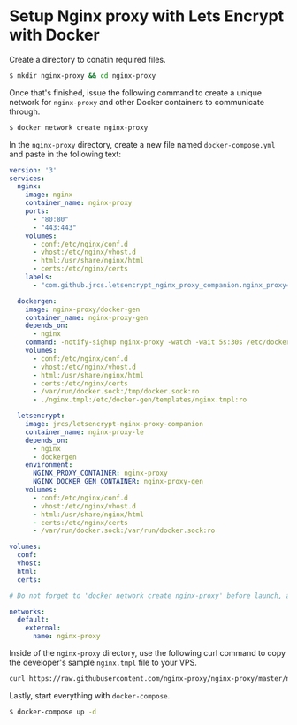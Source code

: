 # Setup Nginx proxy with Lets Encrypt with Docker

Create a directory to conatin required files.
```sh
$ mkdir nginx-proxy && cd nginx-proxy
```

Once that's finished, issue the following command to create a unique network for `nginx-proxy` and other Docker containers to communicate through.
```sh
$ docker network create nginx-proxy
```

In the `nginx-proxy` directory, create a new file named `docker-compose.yml` and paste in the following text:
```yaml
version: '3'
services:
  nginx:
    image: nginx
    container_name: nginx-proxy
    ports:
      - "80:80"
      - "443:443"
    volumes:
      - conf:/etc/nginx/conf.d
      - vhost:/etc/nginx/vhost.d
      - html:/usr/share/nginx/html
      - certs:/etc/nginx/certs
    labels:
      - "com.github.jrcs.letsencrypt_nginx_proxy_companion.nginx_proxy=true"

  dockergen:
    image: nginx-proxy/docker-gen
    container_name: nginx-proxy-gen
    depends_on:
      - nginx
    command: -notify-sighup nginx-proxy -watch -wait 5s:30s /etc/docker-gen/templates/nginx.tmpl /etc/nginx/conf.d/default.conf
    volumes:
      - conf:/etc/nginx/conf.d
      - vhost:/etc/nginx/vhost.d
      - html:/usr/share/nginx/html
      - certs:/etc/nginx/certs
      - /var/run/docker.sock:/tmp/docker.sock:ro
      - ./nginx.tmpl:/etc/docker-gen/templates/nginx.tmpl:ro

  letsencrypt:
    image: jrcs/letsencrypt-nginx-proxy-companion
    container_name: nginx-proxy-le
    depends_on:
      - nginx
      - dockergen
    environment:
      NGINX_PROXY_CONTAINER: nginx-proxy
      NGINX_DOCKER_GEN_CONTAINER: nginx-proxy-gen
    volumes:
      - conf:/etc/nginx/conf.d
      - vhost:/etc/nginx/vhost.d
      - html:/usr/share/nginx/html
      - certs:/etc/nginx/certs
      - /var/run/docker.sock:/var/run/docker.sock:ro

volumes:
  conf:
  vhost:
  html:
  certs:

# Do not forget to 'docker network create nginx-proxy' before launch, and to add '--network nginx-proxy' to proxied containers. 

networks:
  default:
    external:
      name: nginx-proxy
```

Inside of the `nginx-proxy` directory, use the following curl command to copy the developer's sample `nginx.tmpl` file to your VPS. 
```sh
curl https://raw.githubusercontent.com/nginx-proxy/nginx-proxy/master/nginx.tmpl > nginx.tmpl
```

Lastly, start everything with `docker-compose`.
```sh
$ docker-compose up -d
```